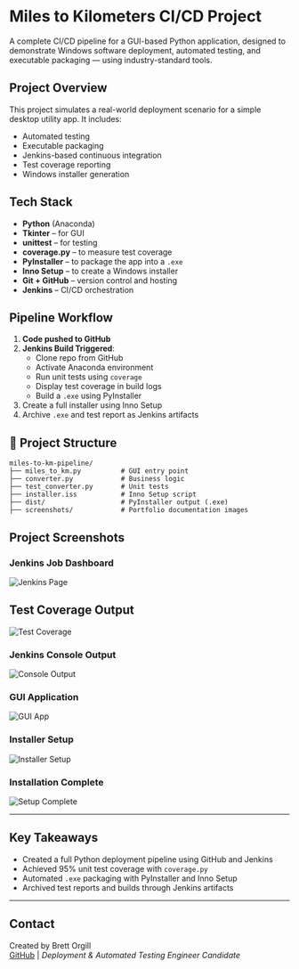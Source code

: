 # Miles to Kilometers CI/CD Project

A complete CI/CD pipeline for a GUI-based Python application, designed to demonstrate Windows software deployment, automated testing, and executable packaging — using industry-standard tools.

## Project Overview

This project simulates a real-world deployment scenario for a simple desktop utility app. It includes:

- Automated testing
- Executable packaging
- Jenkins-based continuous integration
- Test coverage reporting
- Windows installer generation

## Tech Stack

- **Python** (Anaconda)
- **Tkinter** – for GUI
- **unittest** – for testing
- **coverage.py** – to measure test coverage
- **PyInstaller** – to package the app into a `.exe`
- **Inno Setup** – to create a Windows installer
- **Git + GitHub** – version control and hosting
- **Jenkins** – CI/CD orchestration

## Pipeline Workflow

1. **Code pushed to GitHub**
2. **Jenkins Build Triggered**:
    - Clone repo from GitHub
    - Activate Anaconda environment
    - Run unit tests using `coverage`
    - Display test coverage in build logs
    - Build a `.exe` using PyInstaller
3. Create a full installer using Inno Setup
4. Archive `.exe` and test report as Jenkins artifacts

## 📁 Project Structure

```
miles-to-km-pipeline/
├── miles_to_km.py          # GUI entry point
├── converter.py            # Business logic
├── test_converter.py       # Unit tests
├── installer.iss           # Inno Setup script
├── dist/                   # PyInstaller output (.exe)
├── screenshots/            # Portfolio documentation images
```

## Project Screenshots

### Jenkins Job Dashboard  
![Jenkins Page](screenshots/JenkinsPage.png)

## Test Coverage Output
![Test Coverage](screenshots/CoverageReport.png)

### Jenkins Console Output  
![Console Output](screenshots/JenkinsConsole.png)

### GUI Application  
![GUI App](screenshots/GUIapp.png)

### Installer Setup  
![Installer Setup](screenshots/Miles_kmSetup.png)

### Installation Complete  
![Setup Complete](screenshots/SetupComplete.png)

---

## Key Takeaways

- Created a full Python deployment pipeline using GitHub and Jenkins
- Achieved 95% unit test coverage with `coverage.py`
- Automated `.exe` packaging with PyInstaller and Inno Setup
- Archived test reports and builds through Jenkins artifacts

---

## Contact

Created by Brett Orgill  
[GitHub](https://github.com/orgillb) | *Deployment & Automated Testing Engineer Candidate*
